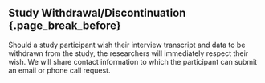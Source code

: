 ## Study Withdrawal/Discontinuation {.page_break_before}

Should a study participant wish their interview transcript and data to be withdrawn from the study, the researchers will immediately respect their wish. We will share contact information to which the participant can submit an email or phone call request. 